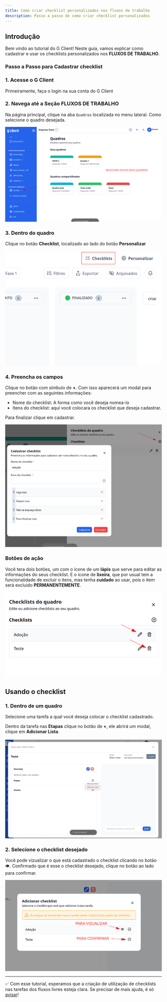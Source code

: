 ```yaml
---
title: Como criar checklist personalizados nos fluxos de trabalho
description: Passo a passo de como criar checklist personalizados
---
```


## Introdução

Bem vindo ao tutorial do G Client! Neste guia, vamos explicar como cadastrar e usar os checklists personalizados nos **FLUXOS DE TRABALHO**.

### Passo a Passo para Cadastrar checklist

### 1. Acesse o G Client

Primeiramente, faça o login na sua conta do G Client

### 2. Navega até a Seção FLUXOS DE TRABALHO

Na página principal, clique na aba `Quadros` localizada no menu lateral. Como selecione o quadro desejada.

![exemplo descrio acima](./img/custom-checklist/example-01.png)

### 3. Dentro do quadro

Clique no botão **Checklist**, localizado ao lado do botão **Personalizar**

![exemplo descrio acima](./img/custom-checklist/example-02.png)

### 4. Preencha os campos

Clique no botão com símbulo de **+**. Com isso aparecerá um modal para preencher com as seguintes informações:

- Nome do checklist: A forma como você deseja nomea-lo
- Itens do checklist: aqui você colocara os checklist que deseja cadastrar.

Para finalizar clique em cadastrar.

![exemplo descrio acima](./img/custom-checklist/example-03.png)

### Botões de ação

Você tera dois botões, um com o icone de um **lápis** que serve para editar as informações do seus checklist. E o icone de **lixeira**, que por usual tem a funcionalidade de excluir o itens, mas tenha **cuidado** ao usar, pois o item será excluido **PERMANENTEMENTE**.

![exemplo descrio acima](./img/custom-checklist/example-04.png)

## Usando o checklist

### 1. Dentro de um quadro

Selecione uma tarefa a qual você deseja colocar o checklist cadastrado.

Dentro da tarefa nas **Etapas** clique no botão de **+**, ele abrirá um modal, clique em **Adicionar Lista**.

![exemplo descrio acima](./img/custom-checklist/example-05.png)

### 2. Selecione o checklist desejado

Você pode vizualizar o que está cadastrado o checklist clicando no botão 👁️. Confirmado que é esse o checklist desejado, clique no botão ao lado para confirmar.

![exemplo descrio acima](./img/custom-checklist/example-06.png)

---

✅ Com esse tutorial, esperamos que a criação de utilização de checklists nas tarefas dos fluxos livres esteja clara. Se precisar de mais ajuda, é só [avisar](https://api.whatsapp.com/send?phone=5544997046569&text=Preciso%20de%20ajuda%20sobre%20um%20tutorial)!
